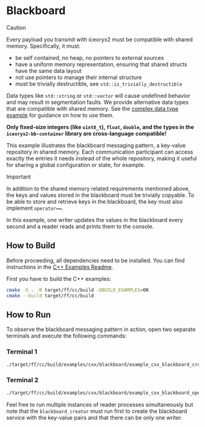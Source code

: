 # Blackboard

> [!CAUTION]
> Every payload you transmit with iceoryx2 must be compatible with shared
> memory. Specifically, it must:
>
> * be self contained, no heap, no pointers to external sources
> * have a uniform memory representation, ensuring that shared structs have the
>     same data layout
> * not use pointers to manage their internal structure
> * must be trivially destructible, see `std::is_trivially_destructible`
>
> Data types like `std::string` or `std::vector` will cause undefined behavior
> and may result in segmentation faults. We provide alternative data types
> that are compatible with shared memory. See the
> [complex data type example](../complex_data_types) for guidance on how to
> use them.
>
> **Only fixed-size integers (like `uint8_t`), `float`, `double`, and the**
> **types in the `iceoryx2-bb-container` library are cross-language**
> **compatible!**

This example illustrates the blackboard messaging pattern, a key-value
repository in shared memory. Each communication participant can access exactly
the entries it needs instead of the whole repository, making it useful for
sharing a global configuration or state, for example.

> [!IMPORTANT]
> In addition to the shared memory related requirements mentioned above, the
> keys and values stored in the blackboard must be trivially copyable. To be
> able to store and retrieve keys in the blackboard, the key must also
> implement `operator==`.

In this example, one writer updates the values in the blackboard every second
and a reader reads and prints them to the console.

## How to Build

Before proceeding, all dependencies need to be installed. You can find
instructions in the [C++ Examples Readme](../README.md).

First you have to build the C++ examples:

```sh
cmake -S . -B target/ff/cc/build -DBUILD_EXAMPLES=ON
cmake --build target/ff/cc/build
```

## How to Run

To observe the blackboard messaging pattern in action, open two separate
terminals and execute the following commands:

### Terminal 1

```sh
./target/ff/cc/build/examples/cxx/blackboard/example_cxx_blackboard_creator
```

### Terminal 2

```sh
./target/ff/cc/build/examples/cxx/blackboard/example_cxx_blackboard_opener
```

Feel free to run multiple instances of reader processes simultaneously but note
that the `blackboard_creator` must run first to create the blackboard service
with the key-value pairs and that there can be only one writer.
